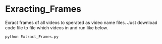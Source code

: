 # Exracting_Frames

Exract frames of all videos to sperated as video name files. 
Just download code file to file which videos in and run like below.
  
    python Extract_Frames.py


